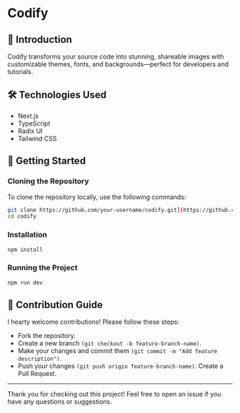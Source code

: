 # Codify

## 📖 Introduction

Codify transforms your source code into stunning, shareable images with customizable themes, fonts, and backgrounds—perfect for developers and tutorials.

## 🛠️ Technologies Used

- Next.js
- TypeScript
- Radix UI
- Tailwind CSS

## 🚀 Getting Started

### Cloning the Repository

To clone the repository locally, use the following commands:

```bash
git clone https://github.com/your-username/codify.git](https://github.com/chetanchaudhari789/Codify.git 
cd codify
```

### Installation
```bash
npm install
```

### Running the Project
```bash
npm run dev
```

## 🤝 Contribution Guide
I hearty welcome contributions! Please follow these steps:
- Fork the repository.
- Create a new branch `(git checkout -b feature-branch-name)`.
- Make your changes and commit them `(git commit -m "Add feature description")`.
- Push your changes `(git push origin feature-branch-name)`.
Create a Pull Request.

***
Thank you for checking out this project! Feel free to open an issue if you have any questions or suggestions.
